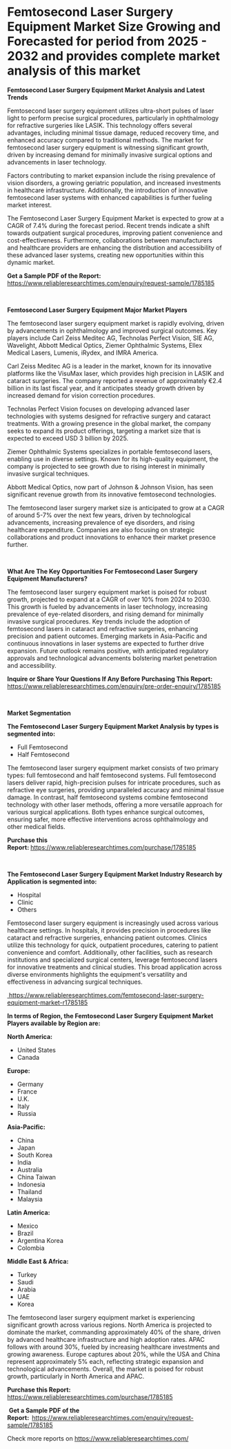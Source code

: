 <p><h1>Femtosecond Laser Surgery Equipment Market Size Growing and Forecasted for period from 2025 - 2032 and provides complete market analysis of this market</h1></p><p><strong>Femtosecond Laser Surgery Equipment Market Analysis and Latest Trends</strong></p>
<p><p>Femtosecond laser surgery equipment utilizes ultra-short pulses of laser light to perform precise surgical procedures, particularly in ophthalmology for refractive surgeries like LASIK. This technology offers several advantages, including minimal tissue damage, reduced recovery time, and enhanced accuracy compared to traditional methods. The market for femtosecond laser surgery equipment is witnessing significant growth, driven by increasing demand for minimally invasive surgical options and advancements in laser technology.</p><p>Factors contributing to market expansion include the rising prevalence of vision disorders, a growing geriatric population, and increased investments in healthcare infrastructure. Additionally, the introduction of innovative femtosecond laser systems with enhanced capabilities is further fueling market interest. </p><p>The Femtosecond Laser Surgery Equipment Market is expected to grow at a CAGR of 7.4% during the forecast period. Recent trends indicate a shift towards outpatient surgical procedures, improving patient convenience and cost-effectiveness. Furthermore, collaborations between manufacturers and healthcare providers are enhancing the distribution and accessibility of these advanced laser systems, creating new opportunities within this dynamic market.</p></p>
<p><strong>Get a Sample PDF of the Report:&nbsp;</strong> <a href="https://www.reliableresearchtimes.com/enquiry/request-sample/1785185?utm_campaign=2720&utm_medium=2&utm_source=Github&utm_content=ia&utm_term=25032025&utm_id=femtosecond-laser-surgery-equipment">https://www.reliableresearchtimes.com/enquiry/request-sample/1785185</a></p>
<p>&nbsp;</p>
<p><strong>Femtosecond Laser Surgery Equipment Major Market Players</strong></p>
<p><p>The femtosecond laser surgery equipment market is rapidly evolving, driven by advancements in ophthalmology and improved surgical outcomes. Key players include Carl Zeiss Meditec AG, Technolas Perfect Vision, SIE AG, Wavelight, Abbott Medical Optics, Ziemer Ophthalmic Systems, Ellex Medical Lasers, Lumenis, iRydex, and IMRA America.</p><p>Carl Zeiss Meditec AG is a leader in the market, known for its innovative platforms like the VisuMax laser, which provides high precision in LASIK and cataract surgeries. The company reported a revenue of approximately €2.4 billion in its last fiscal year, and it anticipates steady growth driven by increased demand for vision correction procedures.</p><p>Technolas Perfect Vision focuses on developing advanced laser technologies with systems designed for refractive surgery and cataract treatments. With a growing presence in the global market, the company seeks to expand its product offerings, targeting a market size that is expected to exceed USD 3 billion by 2025.</p><p>Ziemer Ophthalmic Systems specializes in portable femtosecond lasers, enabling use in diverse settings. Known for its high-quality equipment, the company is projected to see growth due to rising interest in minimally invasive surgical techniques.</p><p>Abbott Medical Optics, now part of Johnson & Johnson Vision, has seen significant revenue growth from its innovative femtosecond technologies. </p><p>The femtosecond laser surgery market size is anticipated to grow at a CAGR of around 5-7% over the next few years, driven by technological advancements, increasing prevalence of eye disorders, and rising healthcare expenditure. Companies are also focusing on strategic collaborations and product innovations to enhance their market presence further.</p></p>
<p>&nbsp;</p>
<p><strong>What Are The Key Opportunities For Femtosecond Laser Surgery Equipment Manufacturers?</strong></p>
<p><p>The femtosecond laser surgery equipment market is poised for robust growth, projected to expand at a CAGR of over 10% from 2024 to 2030. This growth is fueled by advancements in laser technology, increasing prevalence of eye-related disorders, and rising demand for minimally invasive surgical procedures. Key trends include the adoption of femtosecond lasers in cataract and refractive surgeries, enhancing precision and patient outcomes. Emerging markets in Asia-Pacific and continuous innovations in laser systems are expected to further drive expansion. Future outlook remains positive, with anticipated regulatory approvals and technological advancements bolstering market penetration and accessibility.</p></p>
<p><strong>Inquire or Share Your Questions If Any Before Purchasing This Report:</strong> <a href="https://www.reliableresearchtimes.com/enquiry/pre-order-enquiry/1785185?utm_campaign=2720&utm_medium=2&utm_source=Github&utm_content=ia&utm_term=25032025&utm_id=femtosecond-laser-surgery-equipment">https://www.reliableresearchtimes.com/enquiry/pre-order-enquiry/1785185</a></p>
<p>&nbsp;</p>
<p><strong>Market Segmentation</strong></p>
<p><strong>The Femtosecond Laser Surgery Equipment Market Analysis by types is segmented into:</strong></p>
<p><ul><li>Full Femtosecond</li><li>Half Femtosecond</li></ul></p>
<p><p>The femtosecond laser surgery equipment market consists of two primary types: full femtosecond and half femtosecond systems. Full femtosecond lasers deliver rapid, high-precision pulses for intricate procedures, such as refractive eye surgeries, providing unparalleled accuracy and minimal tissue damage. In contrast, half femtosecond systems combine femtosecond technology with other laser methods, offering a more versatile approach for various surgical applications. Both types enhance surgical outcomes, ensuring safer, more effective interventions across ophthalmology and other medical fields.</p></p>
<p><strong>Purchase this Report:&nbsp;</strong><a href="https://www.reliableresearchtimes.com/purchase/1785185?utm_campaign=2720&utm_medium=2&utm_source=Github&utm_content=ia&utm_term=25032025&utm_id=femtosecond-laser-surgery-equipment">https://www.reliableresearchtimes.com/purchase/1785185</a></p>
<p>&nbsp;</p>
<p><strong>The Femtosecond Laser Surgery Equipment Market Industry Research by Application is segmented into:</strong></p>
<p><ul><li>Hospital</li><li>Clinic</li><li>Others</li></ul></p>
<p><p>Femtosecond laser surgery equipment is increasingly used across various healthcare settings. In hospitals, it provides precision in procedures like cataract and refractive surgeries, enhancing patient outcomes. Clinics utilize this technology for quick, outpatient procedures, catering to patient convenience and comfort. Additionally, other facilities, such as research institutions and specialized surgical centers, leverage femtosecond lasers for innovative treatments and clinical studies. This broad application across diverse environments highlights the equipment's versatility and effectiveness in advancing surgical techniques.</p></p>
<p><a href="https://www.reliableresearchtimes.com/femtosecond-laser-surgery-equipment-market-r1785185?utm_campaign=2720&utm_medium=2&utm_source=Github&utm_content=ia&utm_term=25032025&utm_id=femtosecond-laser-surgery-equipment">&nbsp;https://www.reliableresearchtimes.com/femtosecond-laser-surgery-equipment-market-r1785185</a></p>
<p><strong>In terms of Region, the Femtosecond Laser Surgery Equipment Market Players available by Region are:</strong></p>
<p>
    <p> <strong> North America: </strong>
        <ul>
            <li>United States</li>
            <li>Canada</li>
        </ul>
        </p> 
    <p> <strong> Europe: </strong>
        <ul>
            <li>Germany</li>
            <li>France</li>
            <li>U.K.</li>
            <li>Italy</li>
            <li>Russia</li>
        </ul>
        </p> 
    <p> <strong> Asia-Pacific: </strong>
        <ul>
            <li>China</li>
            <li>Japan</li>
            <li>South Korea</li>
            <li>India</li>
            <li>Australia</li>
            <li>China Taiwan</li>
            <li>Indonesia</li>
            <li>Thailand</li>
            <li>Malaysia</li>
        </ul>
        </p> 
    <p> <strong> Latin America: </strong>
        <ul>
            <li>Mexico</li>
            <li>Brazil</li>
            <li>Argentina Korea</li>
            <li>Colombia</li>
        </ul>
        </p> 
    <p> <strong> Middle East & Africa: </strong>
        <ul>
            <li>Turkey</li>
            <li>Saudi</li>
            <li>Arabia</li>
            <li>UAE</li>
            <li>Korea</li>
        </ul>
    </p>
    </p>
<p><p>The femtosecond laser surgery equipment market is experiencing significant growth across various regions. North America is projected to dominate the market, commanding approximately 40% of the share, driven by advanced healthcare infrastructure and high adoption rates. APAC follows with around 30%, fueled by increasing healthcare investments and growing awareness. Europe captures about 20%, while the USA and China represent approximately 5% each, reflecting strategic expansion and technological advancements. Overall, the market is poised for robust growth, particularly in North America and APAC.</p></p>
<p><strong>Purchase this Report: </strong><a href="https://www.reliableresearchtimes.com/purchase/1785185?utm_campaign=2720&utm_medium=2&utm_source=Github&utm_content=ia&utm_term=25032025&utm_id=femtosecond-laser-surgery-equipment">https://www.reliableresearchtimes.com/purchase/1785185</a></p>
<p>&nbsp;<strong>Get a Sample PDF of the Report:&nbsp;&nbsp;</strong><a href="https://www.reliableresearchtimes.com/enquiry/request-sample/1785185?utm_campaign=2720&utm_medium=2&utm_source=Github&utm_content=ia&utm_term=25032025&utm_id=femtosecond-laser-surgery-equipment">https://www.reliableresearchtimes.com/enquiry/request-sample/1785185</a></p>
<p><strong></strong></p>
<p>Check more reports on <a href="https://www.reliableresearchtimes.com/?utm_campaign=2720&utm_medium=2&utm_source=Github&utm_content=ia&utm_term=25032025&utm_id=femtosecond-laser-surgery-equipment">https://www.reliableresearchtimes.com/</a></p>